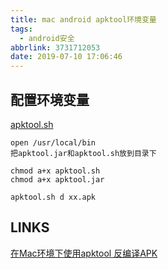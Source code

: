 ```yaml
---
title: mac android apktool环境变量
tags:
  - android安全
abbrlink: 3731712053
date: 2019-07-10 17:06:46
---
```

## 配置环境变量
[apktool.sh](https://raw.githubusercontent.com/iBotPeaches/Apktool/master/scripts/osx/apktool)  

```
open /usr/local/bin
把apktool.jar和apktool.sh放到目录下

chmod a+x apktool.sh
chmod a+x apktool.jar

apktool.sh d xx.apk
```

## LINKS
[在Mac环境下使用apktool 反编译APK](https://www.jianshu.com/p/df15f475d99e)  